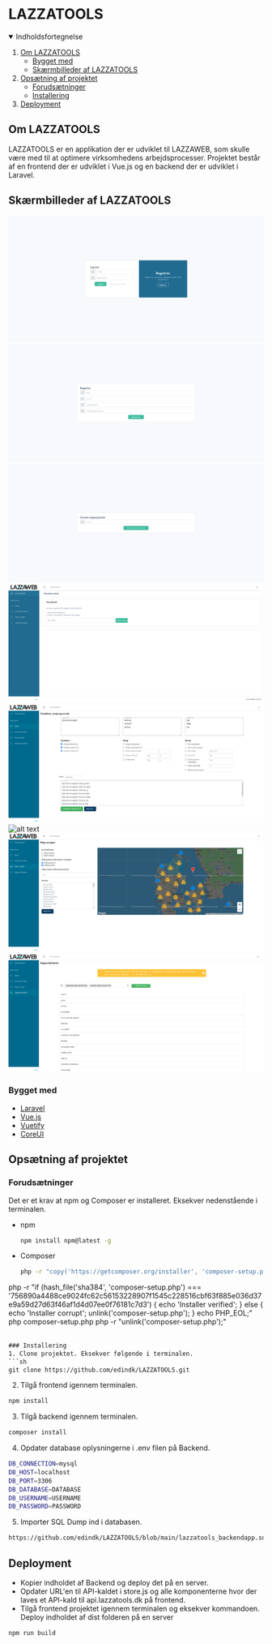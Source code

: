 <h1>LAZZATOOLS</h1>

<details open="open">
  <summary>Indholdsfortegnelse</summary>
  <ol>
    <li>
      <a href="#om-lazzatools">Om LAZZATOOLS</a>
      <ul>
        <li><a href="#bygget-med">Bygget med</a></li>
        <li><a href="#skærmbilleder-af-lazzatools">Skærmbilleder af LAZZATOOLS</a></li>
      </ul>
    </li>
    <li>
      <a href="#opsætning-af-projektet">Ops&aelig;tning af projektet</a>
      <ul>
        <li><a href="#forudsætninger">Forudsætninger</a></li>
        <li><a href="#installering">Installering</a></li>
      </ul>
    </li>
    <li><a href="#deployment">Deployment</a></li>
  </ol>
</details>

## Om LAZZATOOLS

LAZZATOOLS er en applikation der er udviklet til LAZZAWEB, som skulle være med til at optimere virksomhedens arbejdsprocesser. Projektet består af en frontend der er udviklet i Vue.js og en backend der er udviklet i Laravel.


## Skærmbilleder af LAZZATOOLS
![alt text](screenshots_LAZZATOOLS/Log%20ind.png)
![alt text](screenshots_LAZZATOOLS/Registrer.png)
![alt text](screenshots_LAZZATOOLS/Gendan%20adgangskode.png)
![alt text](screenshots_LAZZATOOLS/Kontrolpanel.png)
![alt text](screenshots_LAZZATOOLS/Mixer.png)
![alt text](screenshots_LAZZATOOLS/Domæne%20status.png)
![alt text](screenshots_LAZZATOOLS/Map%20Scraper.png)
![alt text](screenshots_LAZZATOOLS/Søgeordshøster.png)

### Bygget med

* [Laravel](https://laravel.com/)
* [Vue.js](https://vuejs.org/)
* [Vuetify](https://vuetifyjs.com/en/)
* [CoreUI](https://coreui.io/vue/)

## Opsætning af projektet

### Forudsætninger

Det er et krav at npm og Composer er installeret. Eksekver nedenstående i terminalen.
* npm
  ```sh
  npm install npm@latest -g
  ```
* Composer
  ```sh
  php -r "copy('https://getcomposer.org/installer', 'composer-setup.php');"
php -r "if (hash_file('sha384', 'composer-setup.php') === '756890a4488ce9024fc62c56153228907f1545c228516cbf63f885e036d37e9a59d27d63f46af1d4d07ee0f76181c7d3') { echo 'Installer verified'; } else { echo 'Installer corrupt'; unlink('composer-setup.php'); } echo PHP_EOL;"
php composer-setup.php
php -r "unlink('composer-setup.php');"
  ```

### Installering
1. Clone projektet. Eksekver følgende i terminalen.
```sh
git clone https://github.com/edindk/LAZZATOOLS.git
```
2. Tilgå frontend igennem terminalen.
```sh
npm install
```
3. Tilgå backend igennem terminalen.
```sh
composer install
```
4. Opdater database oplysningerne i .env filen på Backend.
```sh
DB_CONNECTION=mysql
DB_HOST=localhost
DB_PORT=3306
DB_DATABASE=DATABASE
DB_USERNAME=USERNAME
DB_PASSWORD=PASSWORD
```
5. Importer SQL Dump ind i databasen.
```sh
https://github.com/edindk/LAZZATOOLS/blob/main/lazzatools_backendapp.sql
```

## Deployment

* Kopier indholdet af Backend og deploy det på en server.
* Opdater URL'en til API-kaldet i store.js og alle komponenterne hvor der laves et API-kald til api.lazzatools.dk på frontend.
* Tilgå frontend projektet igennem terminalen og eksekver kommandoen. Deploy indholdet af dist folderen på en server
```sh
npm run build
```
